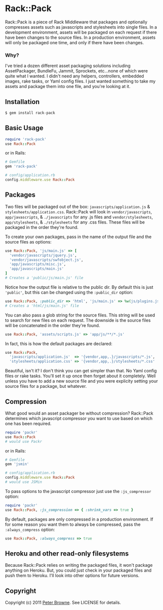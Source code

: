 Rack::Pack
==========

Rack::Pack is a piece of Rack Middleware that packages and optionally compresses assets such as javascripts and stylesheets into single files. In a development environment, assets will be packaged on each request if there have been changes to the source files. In a production environment, assets will only be packaged one time, and only if there have been changes.

### Why?

I've tried a dozen different asset packaging solutions including AssetPackager, BundleFu, Jammit,  Sprockets, etc...none of which were quite what I wanted. I didn't need any helpers, controllers, embedded images, rake tasks, or Yaml config files. I just wanted something to take my assets and package them into one file, and you're looking at it.

Installation
------------
    
``` bash
$ gem install rack-pack
```
    
Basic Usage
-----------
    
``` ruby
require 'rack-pack'
use Rack::Pack
```
    
or in Rails:
    
``` ruby
# Gemfile
gem 'rack-pack'

# config/application.rb
config.middleware.use Rack::Pack
```
    
Packages
--------
    
Two files will be packaged out of the box: `javascripts/application.js` & `stylesheets/application.css`. Rack::Pack will look in `vendor/javascripts`, `app/javascripts`, & `./javascripts` for any .js files and `vendor/stylesheets`, `app/stylesheets`, & `./stylesheets` for any .css files. These files will be packaged in the order they're found.

To create your own packages, pass in the name of the output file and the source files as options:
    
``` ruby
use Rack::Pack, 'js/main.js' => [
  'vendor/javascripts/jquery.js',
  'vendor/javascripts/swfobject.js',
  'app/javascripts/misc.js',
  'app/javascripts/main.js'
]
# Creates a 'public/js/main.js' file
```
      
Notice how the output file is relative to the public dir. By default this is just `'public'`, but this can be changed using the `:public_dir` option:
    
``` ruby
use Rack::Pack, :public_dir => 'html', 'js/main.js' => %w(js/plugins.js js/main.js)
# Creates a 'html/js/main.js' file
```
  
You can also pass a glob string for the source files. This string will be used to search for new files on each request. The downside is the source files will be concatenated in the order they're found.
    
``` ruby
use Rack::Pack, 'assets/scripts.js' => 'app/js/**/*.js'
```
    
In fact, this is how the default packages are declared:
    
``` ruby
use Rack::Pack,
  'javascripts/application.js'  => '{vendor,app,.}/javascripts/*.js',
  'stylesheets/application.css' => '{vendor,app,.}/stylesheets/*.css'
```
      
Beautiful, isn't it? I don't think you can get simpler than that. No Yaml config files or rake tasks. You'll set it up once then forget about it completely. Well unless you have to add a new source file and you were explicity setting your source files for a package, but whatever.
      
Compression
-----------
      
What good would an asset packager be without compression? Rack::Pack determines which javascript compressor you want to use based on which one has been required. 
    
``` ruby
require 'packr'
use Rack::Pack
# would use Packr
```
    
or in Rails:
    
``` ruby
# Gemfile
gem 'jsmin'

# config/application.rb
config.middleware.use Rack::Pack
# would use JSMin
```

To pass options to the javascript compressor just use the `:js_compressor` option:
    
``` ruby
require 'packr'
use Rack::Pack, :js_compression => { :shrink_vars => true }
```
    
By default, packages are only compressed in a production environment. If for some reason you want them to always be compressed, pass the `:always_compress` option:
    
``` ruby
use Rack::Pack, :always_compress => true
```

Heroku and other read-only filesystems
--------------------------------------

Because Rack::Pack relies on writing the packaged files, it won't package anything on Heroku. But, you could just check in your packaged files and push them to Heroku. I'll look into other options for future versions.

Copyright
---------

Copyright (c) 2011 [Peter Browne](http://petebrowne.com). See LICENSE for details.
